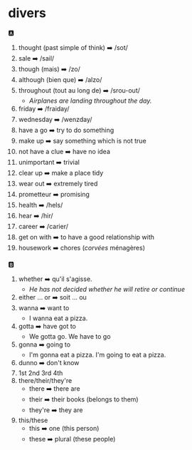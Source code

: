 # divers

:a:

1. thought (past simple of think) :arrow_right: /sot/
2. sale :arrow_right: /sail/
3. though (mais) :arrow_right: /zo/
4. although (bien que) :arrow_right: /alzo/
5. throughout (tout au long de) :arrow_right: /srou-out/
   - _Airplanes are landing throughout the day._
6. friday :arrow_right: /fraiday/
7. wednesday :arrow_right: /wenzday/
8. have a go :arrow_right: try to do something
9. make up :arrow_right: say something which is not true
10. not have a clue :arrow_right: have no idea
11. unimportant :arrow_right: trivial
12. clear up :arrow_right: make a place tidy
13. wear out :arrow_right: extremely tired
14. prometteur :arrow_right: promising
15. health :arrow_right: /hels/
16. hear :arrow_right: /hir/
17. career :arrow_right: /carier/
18. get on with :arrow_right: to have a good relationship with
19. housework :arrow_right: chores (_corvées_ ménagères)


:b:

1. whether :arrow_right: qu'il s'agisse.
   - _He has not decided whether he will retire or continue_
2. either ... or :arrow_right: soit ... ou
3. wanna :arrow_right: want to
   - I wanna eat a pizza.
4. gotta :arrow_right: have got to
   - We gotta go. We have to go
5. gonna :arrow_right: going to
   - I'm gonna eat a pizza. I'm going to eat a pizza.
6. dunno :arrow_right: don't know
7. 1st 2nd 3rd 4th
8. there/their/they're
   - there :arrow_right: there are
   - their :arrow_right: their books (belongs to them)
   - they're :arrow_right: they are
9. this/these
   - this :arrow_right: one (this person)
   - these :arrow_right: plural (these people)
